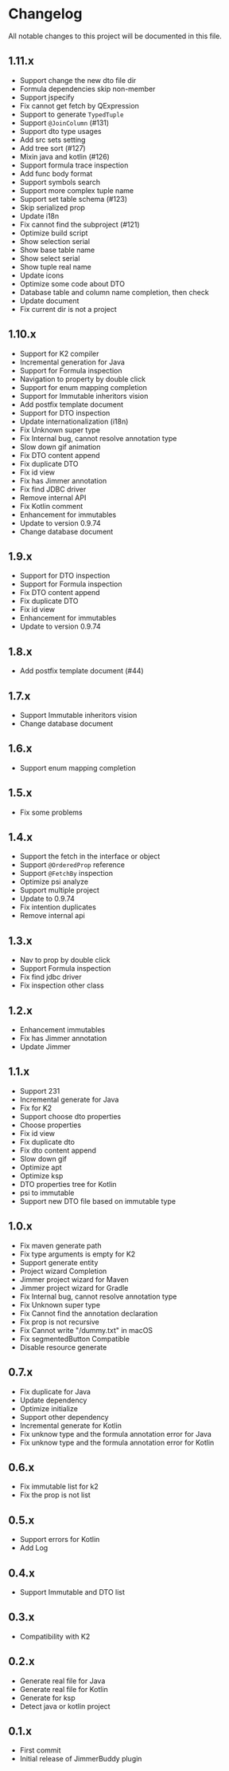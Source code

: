 # Changelog

All notable changes to this project will be documented in this file.

## 1.11.x
- Support change the new dto file dir
- Formula dependencies skip non-member
- Support jspecify
- Fix cannot get fetch by QExpression
- Support to generate `TypedTuple`
- Support `@JoinColumn` (#131)
- Support dto type usages
- Add src sets setting
- Add tree sort (#127)
- Mixin java and kotlin (#126)
- Support formula trace inspection
- Add func body format
- Support symbols search
- Support more complex tuple name
- Support set table schema (#123)
- Skip serialized prop
- Update i18n
- Fix cannot find the subproject (#121)
- Optimize build script
- Show selection serial
- Show base table name
- Show select serial
- Show tuple real name
- Update icons
- Optimize some code about DTO
- Database table and column name completion, then check
- Update document
- Fix current dir is not a project

## 1.10.x

- Support for K2 compiler
- Incremental generation for Java
- Support for Formula inspection
- Navigation to property by double click
- Support for enum mapping completion
- Support for Immutable inheritors vision
- Add postfix template document
- Support for DTO inspection
- Update internationalization (i18n)
- Fix Unknown super type
- Fix Internal bug, cannot resolve annotation type
- Slow down gif animation
- Fix DTO content append
- Fix duplicate DTO
- Fix id view
- Fix has Jimmer annotation
- Fix find JDBC driver
- Remove internal API
- Fix Kotlin comment
- Enhancement for immutables
- Update to version 0.9.74
- Change database document

## 1.9.x

- Support for DTO inspection
- Support for Formula inspection
- Fix DTO content append
- Fix duplicate DTO
- Fix id view
- Enhancement for immutables
- Update to version 0.9.74

## 1.8.x

- Add postfix template document (#44)

## 1.7.x

- Support Immutable inheritors vision
- Change database document

## 1.6.x

- Support enum mapping completion

## 1.5.x

- Fix some problems

## 1.4.x

- Support the fetch in the interface or object
- Support `@OrderedProp` reference
- Support `@FetchBy` inspection
- Optimize psi analyze
- Support multiple project
- Update to 0.9.74
- Fix intention duplicates
- Remove internal api

## 1.3.x

- Nav to prop by double click
- Support Formula inspection
- Fix find jdbc driver
- Fix inspection other class

## 1.2.x

- Enhancement immutables
- Fix has Jimmer annotation
- Update Jimmer

## 1.1.x

- Support 231
- Incremental generate for Java
- Fix for K2
- Support choose dto properties
- Choose properties
- Fix id view
- Fix duplicate dto
- Fix dto content append
- Slow down gif
- Optimize apt
- Optimize ksp
- DTO properties tree for Kotlin
- psi to immutable
- Support new DTO file based on immutable type

## 1.0.x

- Fix maven generate path
- Fix type arguments is empty for K2
- Support generate entity
- Project wizard Completion
- Jimmer project wizard for Maven
- Jimmer project wizard for Gradle
- Fix Internal bug, cannot resolve annotation type
- Fix Unknown super type
- Fix Cannot find the annotation declaration
- Fix prop is not recursive
- Fix Cannot write "/dummy.txt" in macOS
- Fix segmentedButton Compatible
- Disable resource generate

## 0.7.x

- Fix duplicate for Java
- Update dependency
- Optimize initialize
- Support other dependency
- Incremental generate for Kotlin
- Fix unknow type and the formula annotation error for Java
- Fix unknow type and the formula annotation error for Kotlin

## 0.6.x

- Fix immutable list for k2
- Fix the prop is not list

## 0.5.x

- Support errors for Kotlin
- Add Log

## 0.4.x

- Support Immutable and DTO list

## 0.3.x

- Compatibility with K2

## 0.2.x

- Generate real file for Java
- Generate real file for Kotlin
- Generate for ksp
- Detect java or kotlin project

## 0.1.x

- First commit
- Initial release of JimmerBuddy plugin